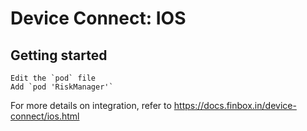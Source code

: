 # Device Connect: IOS

## Getting started

```commandline
Edit the `pod` file
Add `pod 'RiskManager'`
```

For more details on integration, refer to <https://docs.finbox.in/device-connect/ios.html>
